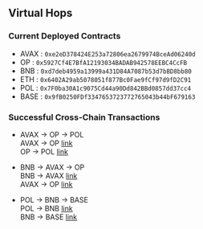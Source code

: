 ## Virtual Hops

### Current Deployed Contracts

- AVAX : `0xe2eD378424E253a72806ea2679974BceAd06240d`
- OP : `0x5927Cf4E7BfA12193034BADAB942578EEBC4CcFB`
- BNB : `0xd7deb4959a13999a431D84A7087b53d7bBD8bb80`
- ETH : `0x6402A29ab5078051f877Bc0Fae9fCf97d9fD2C91`
- POL : `0x7F0ba30A1c9075Cd44a90Dd842BBd0857dd37cc4`
- BASE : `0x9fB0250FDf3347653723772765043b44bF679163`

### Successful Cross-Chain Transactions
- AVAX -> OP -> POL  
  AVAX -> OP [link](https://ccip.chain.link/msg/0xf6e9223e3f7880a241494eadef5d2ae443e19aa56f57cb37bf103ab6c51fd1b5)  
  OP -> POL  [link](https://ccip.chain.link/msg/0xb8d279f30ad51f75ebfc982fe3ffc634f4fc6b3a0f46a18c592db71e0682081f)  

- BNB -> AVAX -> OP  
  BNB -> AVAX [link](https://ccip.chain.link/msg/0xcbdc89142415fe45cb1d4a646408282402c49ac144e8d917aa2c9b9771da2a96)  
  AVAX -> OP  [link](https://ccip.chain.link/msg/0xa877dc35b61a851557d0b671d65a4b6dd6e08fccae27739fc84e52fe67078567)  

- POL -> BNB -> BASE   
  POL -> BNB  [link](https://ccip.chain.link/msg/0x5a5ce2d19fa3d9394c5036067b6d0beddcf7f1e259f08ad0796683a6f7316ae1)  
  BNB -> BASE [link](https://ccip.chain.link/msg/0x9f3166b4a013702f5df72459d72d2032db13c271dab1d0e4e54fee21058f31b2)  

